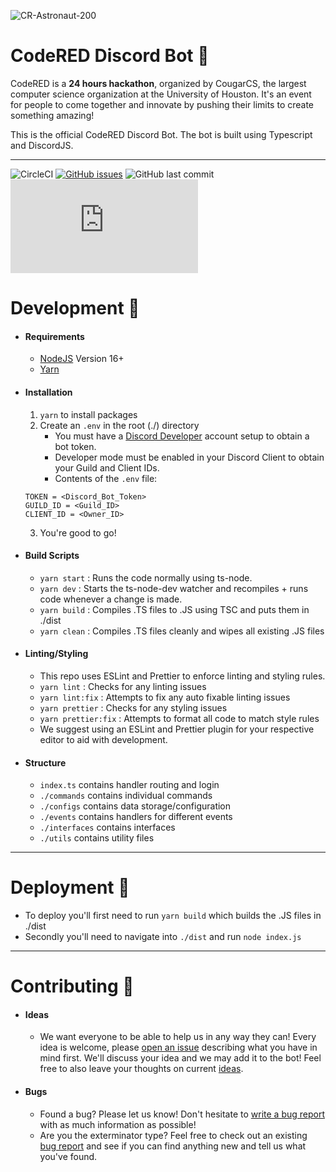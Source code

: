 ![CR-Astronaut-200](https://user-images.githubusercontent.com/44646589/173269384-4cf87e8d-83b1-4d0d-b867-568d4781fb2d.png)

# CodeRED Discord Bot 🤖

CodeRED is a **24 hours hackathon**, organized by CougarCS, the largest computer science organization at the University of Houston. It's an event for people to come together and innovate by pushing their limits to create something amazing!

This is the official CodeRED Discord Bot. The bot is built using Typescript and DiscordJS.

<hr/>

![CircleCI](https://img.shields.io/circleci/build/github/CodeRED-UH/CodeRED-DiscordBot?style=flat-square)
[![GitHub issues](https://img.shields.io/github/issues/CodeRED-UH/CodeRED-DiscordBot?style=flat-square)](https://github.com/CodeRED-UH/CodeRED-DiscordBot/issues)
![GitHub last commit](https://img.shields.io/github/last-commit/CodeRED-UH/CodeRED-DiscordBot?style=flat-square)
![GitHub package.json dependency version (prod)](https://img.shields.io/github/package-json/dependency-version/CodeRED-UH/CodeRED-DiscordBot/discord.js?style=flat-square)

# Development 🔨

- #### Requirements
  - [NodeJS](https://nodejs.org/en/) Version 16+
  - [Yarn](https://yarnpkg.com/)
- #### Installation
  1. `yarn` to install packages
  2. Create an `.env` in the root (./) directory
     - You must have a [Discord Developer](https://discord.com/developers) account setup to obtain a bot token.
     - Developer mode must be enabled in your Discord Client to obtain your Guild and Client IDs.
     - Contents of the `.env` file:
  ```
  TOKEN = <Discord_Bot_Token>
  GUILD_ID = <Guild_ID>
  CLIENT_ID = <Owner_ID>
  ```
  3. You're good to go!
- #### Build Scripts
  - `yarn start` : Runs the code normally using ts-node.
  - `yarn dev` : Starts the ts-node-dev watcher and recompiles + runs code whenever a change is made.
  - `yarn build` : Compiles .TS files to .JS using TSC and puts them in ./dist
  - `yarn clean` : Compiles .TS files cleanly and wipes all existing .JS files
- #### Linting/Styling
  - This repo uses ESLint and Prettier to enforce linting and styling rules.
  - `yarn lint` : Checks for any linting issues
  - `yarn lint:fix` : Attempts to fix any auto fixable linting issues
  - `yarn prettier` : Checks for any styling issues
  - `yarn prettier:fix` : Attempts to format all code to match style rules
  - We suggest using an ESLint and Prettier plugin for your respective editor to aid with development.
- #### Structure
  - `index.ts` contains handler routing and login
  - `./commands` contains individual commands
  - `./configs` contains data storage/configuration
  - `./events` contains handlers for different events
  - `./interfaces` contains interfaces
  - `./utils` contains utility files

<hr/>

# Deployment 🚀

- To deploy you'll first need to run `yarn build` which builds the .JS files in ./dist
- Secondly you'll need to navigate into `./dist` and run `node index.js`

<hr/>

# Contributing 🧩

- #### Ideas
  - We want everyone to be able to help us in any way they can! Every idea is welcome, please [open an issue](https://github.com/CodeRED-UH/CodeRED-DiscordBot/issues/new?assignees=&labels=enhancement&template=feature-request--.md&title=) describing what you have in mind first. We'll discuss your idea and we may add it to the bot! Feel free to also leave your thoughts on current [ideas](https://github.com/CodeRED-UH/CodeRED-DiscordBot/issues?q=is%3Aissue+is%3Aopen+label%3Aenhancement).
- #### Bugs
  - Found a bug? Please let us know! Don't hesitate to [write a bug report](https://github.com/CodeRED-UH/CodeRED-DiscordBot/issues/new?assignees=&labels=bug&template=bug-report---.md&title=) with as much information as possible!
  - Are you the exterminator type? Feel free to check out an existing [bug report](https://github.com/CodeRED-UH/CodeRED-DiscordBot/issues?q=is%3Aissue+is%3Aopen+label%3A%22type%3A+bug%22+) and see if you can find anything new and tell us what you've found.
